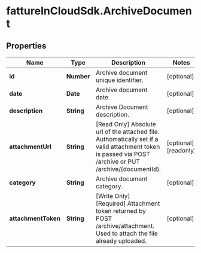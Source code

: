 # fattureInCloudSdk.ArchiveDocument

## Properties

Name | Type | Description | Notes
------------ | ------------- | ------------- | -------------
**id** | **Number** | Archive document unique identifier. | [optional] 
**date** | **Date** | Archive document date. | [optional] 
**description** | **String** | Archive Document description. | [optional] 
**attachmentUrl** | **String** | [Read Only] Absolute url of the attached file. Authomatically set if a valid attachment token is passed via POST /archive or PUT /archive/{documentId}. | [optional] [readonly] 
**category** | **String** | Archive document category. | [optional] 
**attachmentToken** | **String** | [Write Only]  [Required] Attachment token returned by POST /archive/attachment. Used to attach the file already uploaded. | [optional] 



